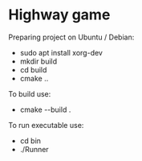 # Highway game

Preparing project on Ubuntu / Debian:
- sudo apt install xorg-dev
- mkdir build
- cd build
- cmake ..

To build use:
- cmake --build .

To run executable use:
- cd bin
- ./Runner
